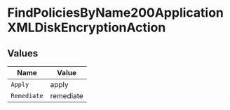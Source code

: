 # FindPoliciesByName200ApplicationXMLDiskEncryptionAction


## Values

| Name        | Value       |
| ----------- | ----------- |
| `Apply`     | apply       |
| `Remediate` | remediate   |